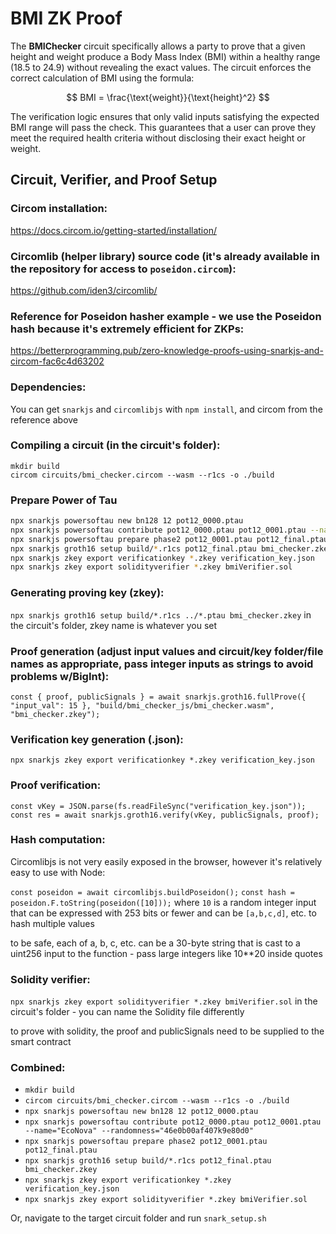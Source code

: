 # BMI ZK Proof

The **BMIChecker** circuit specifically allows a party to prove that a given height and weight produce a Body Mass Index (BMI) within a healthy range (18.5 to 24.9) without revealing the exact values. The circuit enforces the correct calculation of BMI using the formula:

$$
BMI = \frac{\text{weight}}{\text{height}^2}
$$

The verification logic ensures that only valid inputs satisfying the expected BMI range will pass the check. This guarantees that a user can prove they meet the required health criteria without disclosing their exact height or weight.

## Circuit, Verifier, and Proof Setup

### Circom installation:

https://docs.circom.io/getting-started/installation/

### Circomlib (helper library) source code (it's already available in the repository for access to `poseidon.circom`):

https://github.com/iden3/circomlib/

### Reference for Poseidon hasher example - we use the Poseidon hash because it's extremely efficient for ZKPs:

https://betterprogramming.pub/zero-knowledge-proofs-using-snarkjs-and-circom-fac6c4d63202

### Dependencies:

You can get `snarkjs` and `circomlibjs` with `npm install`, and circom from the reference above

### Compiling a circuit (in the circuit's folder):

`mkdir build` <br/>
`circom circuits/bmi_checker.circom --wasm --r1cs -o ./build`

### Prepare Power of Tau

```sh
npx snarkjs powersoftau new bn128 12 pot12_0000.ptau
npx snarkjs powersoftau contribute pot12_0000.ptau pot12_0001.ptau --name="EcoNova" --randomness="46e0b00af407k9e80d0"
npx snarkjs powersoftau prepare phase2 pot12_0001.ptau pot12_final.ptau
npx snarkjs groth16 setup build/*.r1cs pot12_final.ptau bmi_checker.zkey
npx snarkjs zkey export verificationkey *.zkey verification_key.json
npx snarkjs zkey export solidityverifier *.zkey bmiVerifier.sol
```

### Generating proving key (zkey):

`npx snarkjs groth16 setup build/*.r1cs ../*.ptau bmi_checker.zkey` in the circuit's folder, zkey name is whatever you set

### Proof generation (adjust input values and circuit/key folder/file names as appropriate, pass integer inputs as strings to avoid problems w/BigInt):

`const { proof, publicSignals } = await snarkjs.groth16.fullProve({ "input_val": 15 }, "build/bmi_checker_js/bmi_checker.wasm", "bmi_checker.zkey");`

### Verification key generation (.json):

`npx snarkjs zkey export verificationkey *.zkey verification_key.json`

### Proof verification:

`const vKey = JSON.parse(fs.readFileSync("verification_key.json"));`
`const res = await snarkjs.groth16.verify(vKey, publicSignals, proof);`

### Hash computation:

Circomlibjs is not very easily exposed in the browser, however it's relatively easy to use with Node:

`const poseidon = await circomlibjs.buildPoseidon();`
`const hash = poseidon.F.toString(poseidon([10]));` where `10` is a random integer input that can be expressed with 253 bits or fewer and can be `[a,b,c,d]`, etc. to hash multiple values

to be safe, each of a, b, c, etc. can be a 30-byte string that is cast to a uint256 input to the function - pass large integers like 10\*\*20 inside quotes

### Solidity verifier:

`npx snarkjs zkey export solidityverifier *.zkey bmiVerifier.sol` in the circuit's folder - you can name the Solidity file differently

to prove with solidity, the proof and publicSignals need to be supplied to the smart contract

### Combined:

- `mkdir build`
- `circom circuits/bmi_checker.circom --wasm --r1cs -o ./build`
- `npx snarkjs powersoftau new bn128 12 pot12_0000.ptau`
- `npx snarkjs powersoftau contribute pot12_0000.ptau pot12_0001.ptau --name="EcoNova" --randomness="46e0b00af407k9e80d0"`
- `npx snarkjs powersoftau prepare phase2 pot12_0001.ptau pot12_final.ptau`
- `npx snarkjs groth16 setup build/*.r1cs pot12_final.ptau bmi_checker.zkey`
- `npx snarkjs zkey export verificationkey *.zkey verification_key.json`
- `npx snarkjs zkey export solidityverifier *.zkey bmiVerifier.sol`

Or, navigate to the target circuit folder and run `snark_setup.sh`
